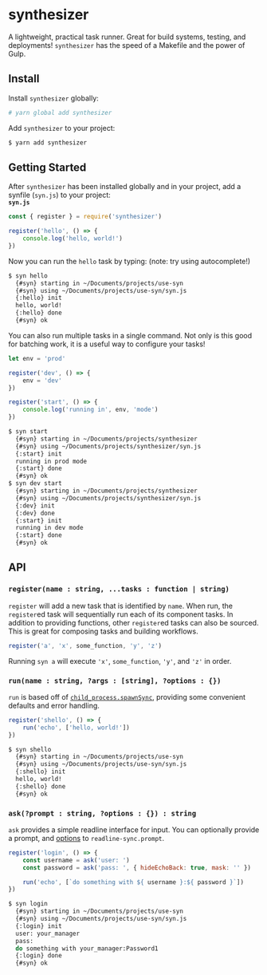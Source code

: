 # synthesizer

A lightweight, practical task runner. Great for build systems, testing, and deployments! `synthesizer` has the speed of a Makefile and the power of Gulp.

## Install

Install `synthesizer` globally:
```sh
# yarn global add synthesizer
```

Add `synthesizer` to your project:
```sh
$ yarn add synthesizer
```

## Getting Started

After `synthesizer` has been installed globally and in your project, add a synfile (`syn.js`) to your project:  
**`syn.js`**
```js
const { register } = require('synthesizer')

register('hello', () => {
	console.log('hello, world!')
})
```

Now you can run the `hello` task by typing: (note: try using autocomplete!)
```sh
$ syn hello
  {#syn} starting in ~/Documents/projects/use-syn
  {#syn} using ~/Documents/projects/use-syn/syn.js
  {:hello} init
  hello, world!
  {:hello} done
  {#syn} ok
```


You can also run multiple tasks in a single command. Not only is this good for batching work, it is a useful way to configure your tasks!

```js
let env = 'prod'

register('dev', () => {
	env = 'dev'
})

register('start', () => {
	console.log('running in', env, 'mode')
})
```

```sh
$ syn start
  {#syn} starting in ~/Documents/projects/synthesizer
  {#syn} using ~/Documents/projects/synthesizer/syn.js
  {:start} init
  running in prod mode
  {:start} done
  {#syn} ok
$ syn dev start
  {#syn} starting in ~/Documents/projects/synthesizer
  {#syn} using ~/Documents/projects/synthesizer/syn.js
  {:dev} init
  {:dev} done
  {:start} init
  running in dev mode
  {:start} done
  {#syn} ok
```

## API

### `register(name : string, ...tasks : function | string)`
`register` will add a new task that is identified by `name`. When run, the `register`ed task will sequentially run each of its component tasks. In addition to providing functions, other `register`ed tasks can also be sourced. This is great for composing tasks and building workflows.

```js
register('a', 'x', some_function, 'y', 'z')
```

Running `syn a` will execute `'x'`, `some_function`, `'y'`, and `'z'` in order.

### `run(name : string, ?args : [string], ?options : {})`
`run` is based off of [`child_process.spawnSync`](https://nodejs.org/docs/latest/api/child_process.html#child_process_child_process_spawnsync_command_args_options), providing some convenient defaults and error handling.

```js
register('shello', () => {
	run('echo', ['hello, world!'])
})
```

```sh
$ syn shello
  {#syn} starting in ~/Documents/projects/use-syn
  {#syn} using ~/Documents/projects/use-syn/syn.js
  {:shello} init
  hello, world!
  {:shello} done
  {#syn} ok
```

### `ask(?prompt : string, ?options : {}) : string`
`ask` provides a simple readline interface for input. You can optionally provide a prompt, and [options](https://github.com/anseki/readline-sync#basic_options) to `readline-sync.prompt`.

```js
register('login', () => {
	const username = ask('user: ')
	const password = ask('pass: ', { hideEchoBack: true, mask: '' })

	run('echo', [`do something with ${ username }:${ password }`])
})
```

```sh
$ syn login
  {#syn} starting in ~/Documents/projects/use-syn
  {#syn} using ~/Documents/projects/use-syn/syn.js
  {:login} init
  user: your_manager
  pass: 
  do something with your_manager:Password1
  {:login} done
  {#syn} ok
```

